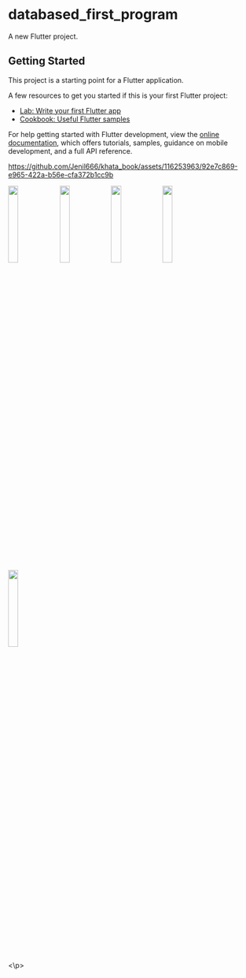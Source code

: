 # databased_first_program

A new Flutter project.

## Getting Started

This project is a starting point for a Flutter application.

A few resources to get you started if this is your first Flutter project:

- [Lab: Write your first Flutter app](https://docs.flutter.dev/get-started/codelab)
- [Cookbook: Useful Flutter samples](https://docs.flutter.dev/cookbook)

For help getting started with Flutter development, view the
[online documentation](https://docs.flutter.dev/), which offers tutorials,
samples, guidance on mobile development, and a full API reference.




https://github.com/Jenil666/khata_book/assets/116253963/92e7c869-e965-422a-b56e-cfa372b1cc9b




























<p>
<img src = "https://github.com/Jenil666/khata_book/assets/116253963/acdae872-8c0a-43cb-9784-0c3f751f87ec" height=20% width = 20%>
<img src = "https://github.com/Jenil666/khata_book/assets/116253963/eaea6f1e-a7a6-4556-b8b2-226b1313bc5f" height=20% width = 20%>
<img src = "https://github.com/Jenil666/khata_book/assets/116253963/92a86d9d-e2dc-4e1e-b8fc-9767798c4149" height=20% width = 20%>
<img src = "https://github.com/Jenil666/khata_book/assets/116253963/36defc6f-734b-4b60-ab3c-915148271787" height=20% width = 20%>
<img src = "https://github.com/Jenil666/khata_book/assets/116253963/ee8790aa-d90b-4adc-b0b2-bfd05eda6480" height=20% width = 20%>
  
<\p>
